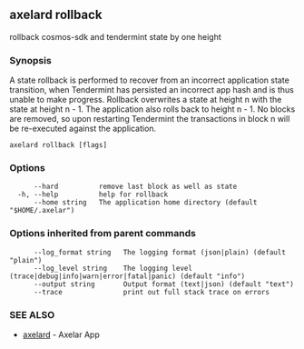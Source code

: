 ## axelard rollback

rollback cosmos-sdk and tendermint state by one height

### Synopsis

A state rollback is performed to recover from an incorrect application state transition,
when Tendermint has persisted an incorrect app hash and is thus unable to make
progress. Rollback overwrites a state at height n with the state at height n - 1.
The application also rolls back to height n - 1. No blocks are removed, so upon
restarting Tendermint the transactions in block n will be re-executed against the
application.

```
axelard rollback [flags]
```

### Options

```
      --hard          remove last block as well as state
  -h, --help          help for rollback
      --home string   The application home directory (default "$HOME/.axelar")
```

### Options inherited from parent commands

```
      --log_format string   The logging format (json|plain) (default "plain")
      --log_level string    The logging level (trace|debug|info|warn|error|fatal|panic) (default "info")
      --output string       Output format (text|json) (default "text")
      --trace               print out full stack trace on errors
```

### SEE ALSO

- [axelard](axelard.md) - Axelar App

